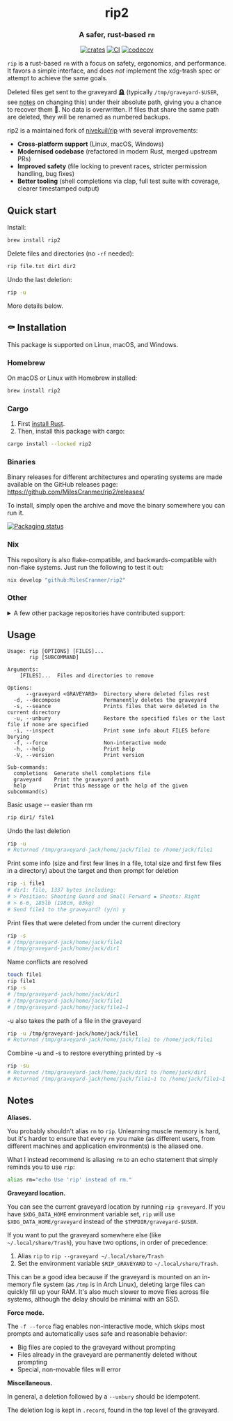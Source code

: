 <div align="center">

# rip2

### A safer, rust-based `rm`

[![crates](https://img.shields.io/crates/v/rip2.svg)](https://crates.io/crates/rip2)
[![CI](https://github.com/MilesCranmer/rip2/actions/workflows/ci.yml/badge.svg)](https://github.com/MilesCranmer/rip2/actions/workflows/ci.yml)
[![codecov](https://codecov.io/gh/MilesCranmer/rip2/graph/badge.svg?token=1Ezb7PjJ0Z)](https://codecov.io/gh/MilesCranmer/rip2)

</div>

`rip` is a rust-based `rm` with a focus on safety, ergonomics, and performance.  It favors a simple interface, and does *not* implement the xdg-trash spec or attempt to achieve the same goals.

Deleted files get sent to the graveyard 🪦 (typically `/tmp/graveyard-$USER`, see [notes](#notes) on changing this) under their absolute path, giving you a chance to recover them 🧟. No data is overwritten. If files that share the same path are deleted, they will be renamed as numbered backups.

rip2 is a maintained fork of [nivekuil/rip](https://github.com/nivekuil/rip) with several improvements:

- **Cross-platform support** (Linux, macOS, Windows)
- **Modernised codebase** (refactored in modern Rust, merged upstream PRs)
- **Improved safety** (file locking to prevent races, stricter permission handling, bug fixes)
- **Better tooling** (shell completions via clap, full test suite with coverage, clearer timestamped output)

## Quick start

Install:

```bash
brew install rip2
```

Delete files and directories (no `-rf` needed):

```bash
rip file.txt dir1 dir2
```

Undo the last deletion:

```bash
rip -u
```

More details below.

## ⚰️ Installation

This package is supported on Linux, macOS, and Windows.

### Homebrew

On macOS or Linux with Homebrew installed:

```bash
brew install rip2
```

### Cargo

1. First [install Rust](https://doc.rust-lang.org/cargo/getting-started/installation.html).
2. Then, install this package with cargo:

```bash
cargo install --locked rip2
```

### Binaries

Binary releases for different architectures and operating systems are
made available on the GitHub releases page: https://github.com/MilesCranmer/rip2/releases/

To install, simply open the archive and move the binary somewhere you can run it.

[![Packaging status](https://repology.org/badge/vertical-allrepos/rip2.svg?columns=2)](https://repology.org/project/rip2/versions)

### Nix

This repository is also flake-compatible, and backwards-compatible with non-flake systems. Just run the following to test it out:

```bash
nix develop "github:MilesCranmer/rip2"
```

### Other

<details><summary>A few other package repositories have contributed support:</summary>


### Additional Nix options

The repo uses `flake-compat` for compatibility, and `naersk` to build the Rust package from source.

<details><summary>Details:</summary>

**Add To Path Temporarily (With Flakes)**:

```bash
nix shell "github:MilesCranmer/rip2"
```

**Flake minimal setup**:

```nix
# flake.nix
{
  inputs = {
    nixpkgs.url = "github:NixOS/nixpkgs/nixos-unstable";
    rip2 = {
      url = "github:MilesCranmer/rip2";
      inputs.nixpkgs.follows = "nixpkgs";
    };
  };

  outputs = inputs@{ self, nixpkgs, rip2, ... }:
  {
    nixosConfigurations.your-host = let
      system = "x86_64-linux";  # or your system
      lib = nixpkgs.lib;
    in lib.nixosSystem {
      inherit system;
      modules = [
        ./configuration.nix # or other configuration options
        # ...
        {
          environment.systemPackages = [
            rip2.packages.${system}.default
          ];
        }
      ];
    };
  };
}
```
</details>


### openSUSE

```
zypper ar -f obs://utilities
zypper in rip2
```

</details>

## Usage

```text
Usage: rip [OPTIONS] [FILES]...
       rip [SUBCOMMAND]

Arguments:
    [FILES]...  Files and directories to remove

Options:
      --graveyard <GRAVEYARD>  Directory where deleted files rest
  -d, --decompose              Permanently deletes the graveyard
  -s, --seance                 Prints files that were deleted in the current directory
  -u, --unbury                 Restore the specified files or the last file if none are specified
  -i, --inspect                Print some info about FILES before burying
  -f, --force                  Non-interactive mode
  -h, --help                   Print help
  -V, --version                Print version

Sub-commands:
  completions  Generate shell completions file
  graveyard    Print the graveyard path
  help         Print this message or the help of the given subcommand(s)
```

Basic usage -- easier than rm

```bash
rip dir1/ file1
```

Undo the last deletion

```bash
rip -u
# Returned /tmp/graveyard-jack/home/jack/file1 to /home/jack/file1
```

Print some info (size and first few lines in a file, total size and first few files in a directory) about the target and then prompt for deletion

```bash
rip -i file1
# dir1: file, 1337 bytes including:
# > Position: Shooting Guard and Small Forward ▪ Shoots: Right
# > 6-6, 185lb (198cm, 83kg)
# Send file1 to the graveyard? (y/n) y
```

Print files that were deleted from under the current directory

```bash
rip -s
# /tmp/graveyard-jack/home/jack/file1
# /tmp/graveyard-jack/home/jack/dir1
```

Name conflicts are resolved

```bash
touch file1
rip file1
rip -s
# /tmp/graveyard-jack/home/jack/dir1
# /tmp/graveyard-jack/home/jack/file1
# /tmp/graveyard-jack/home/jack/file1~1
```

-u also takes the path of a file in the graveyard

```bash
rip -u /tmp/graveyard-jack/home/jack/file1
# Returned /tmp/graveyard-jack/home/jack/file1 to /home/jack/file1
```

Combine -u and -s to restore everything printed by -s

```bash
rip -su
# Returned /tmp/graveyard-jack/home/jack/dir1 to /home/jack/dir1
# Returned /tmp/graveyard-jack/home/jack/file1~1 to /home/jack/file1~1
```

## Notes

**Aliases.**

You probably shouldn't alias `rm` to `rip`.  Unlearning muscle memory is hard, but it's harder to ensure that every `rm` you make (as different users, from different machines and application environments) is the aliased one.

What I instead recommend is aliasing `rm` to an echo statement that simply reminds you to use `rip`:

```bash
alias rm="echo Use 'rip' instead of rm."
```

**Graveyard location.**

You can see the current graveyard location by running `rip graveyard`.
If you have `$XDG_DATA_HOME` environment variable set, `rip` will use `$XDG_DATA_HOME/graveyard` instead of the `$TMPDIR/graveyard-$USER`.

If you want to put the graveyard somewhere else (like `~/.local/share/Trash`), you have two options, in order of precedence:

  1. Alias `rip` to `rip --graveyard ~/.local/share/Trash`
  2. Set the environment variable `$RIP_GRAVEYARD` to `~/.local/share/Trash`.

This can be a good idea because if the graveyard is mounted on an in-memory file system (as `/tmp` is in Arch Linux), deleting large files can quickly fill up your RAM. It's also much slower to move files across file systems, although the delay should be minimal with an SSD.

**Force mode.**

The `-f --force` flag enables non-interactive mode, which skips most prompts and automatically uses safe and reasonable behavior:

- Big files are copied to the graveyard without prompting
- Files already in the graveyard are permanently deleted without prompting
- Special, non-movable files will error

**Miscellaneous.**

In general, a deletion followed by a `--unbury` should be idempotent.

The deletion log is kept in `.record`, found in the top level of the graveyard.

